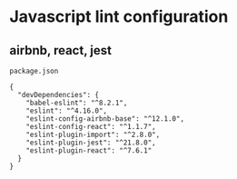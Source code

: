 # Javascript lint configuration
## airbnb, react, jest
`package.json`

```
{
  "devDependencies": {
    "babel-eslint": "^8.2.1",
    "eslint": "^4.16.0",
    "eslint-config-airbnb-base": "^12.1.0",
    "eslint-config-react": "^1.1.7",
    "eslint-plugin-import": "^2.8.0",
    "eslint-plugin-jest": "^21.8.0",
    "eslint-plugin-react": "^7.6.1"
  }
}
```
